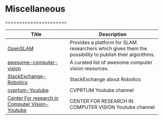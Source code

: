 # Miscellaneous
======================

Title | Description
--- | ---
[OpenSLAM](https://openslam.org/) | Provides a platform for SLAM researchers which gives them the possibility to publish their algorithms.
[awesome-computer-vision](https://github.com/jbhuang0604/awesome-computer-vision) | A curated list of awesome computer vision resources.
[StackExchange-Robotics](https://robotics.stackexchange.com) | StackExchange about Robotics
[cvprtum-Youtube](https://www.youtube.com/channel/UCRf1mhfcDeJS2HLP6YR07kA) | CVPRTUM Youtube channel
[Center For research in Computer Vision-Youtube](https://www.youtube.com/user/UCFCRCV) | CENTER FOR RESEARCH IN COMPUTER VISION Youtube channel
